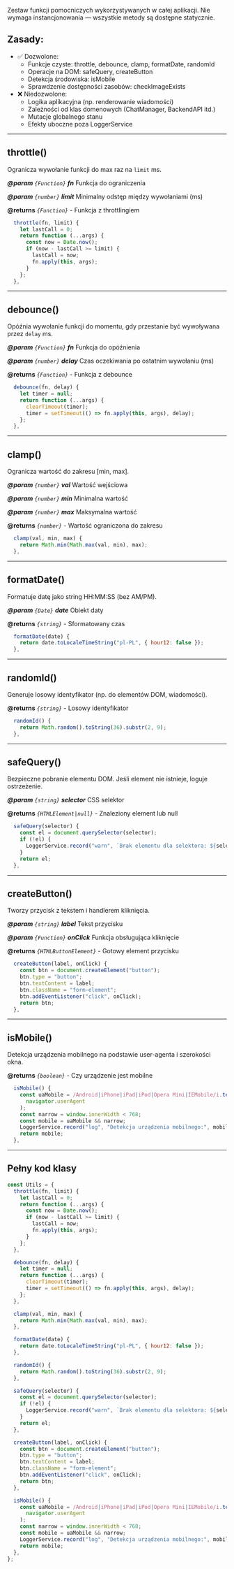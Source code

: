 Zestaw funkcji pomocniczych wykorzystywanych w całej aplikacji.
Nie wymaga instancjonowania — wszystkie metody są dostępne statycznie.
## Zasady:
- ✅ Dozwolone:
  - Funkcje czyste: throttle, debounce, clamp, formatDate, randomId
  - Operacje na DOM: safeQuery, createButton
  - Detekcja środowiska: isMobile
  - Sprawdzenie dostępności zasobów: checkImageExists
- ❌ Niedozwolone:
  - Logika aplikacyjna (np. renderowanie wiadomości)
  - Zależności od klas domenowych (ChatManager, BackendAPI itd.)
  - Mutacje globalnego stanu
  - Efekty uboczne poza LoggerService

---

## throttle()

Ogranicza wywołanie funkcji do max raz na `limit` ms.

**_@param_** *`{Function}`* _**fn**_  Funkcja do ograniczenia

**_@param_** *`{number}`* _**limit**_  Minimalny odstęp między wywołaniami (ms)

**@returns** *`{Function}`*  - Funkcja z throttlingiem

```javascript
  throttle(fn, limit) {
    let lastCall = 0;
    return function (...args) {
      const now = Date.now();
      if (now - lastCall >= limit) {
        lastCall = now;
        fn.apply(this, args);
      }
    };
  },
```

---

## debounce()

Opóźnia wywołanie funkcji do momentu, gdy przestanie być wywoływana przez `delay` ms.

**_@param_** *`{Function}`* _**fn**_  Funkcja do opóźnienia

**_@param_** *`{number}`* _**delay**_  Czas oczekiwania po ostatnim wywołaniu (ms)

**@returns** *`{Function}`*  - Funkcja z debounce

```javascript
  debounce(fn, delay) {
    let timer = null;
    return function (...args) {
      clearTimeout(timer);
      timer = setTimeout(() => fn.apply(this, args), delay);
    };
  },
```

---

## clamp()

Ogranicza wartość do zakresu [min, max].

**_@param_** *`{number}`* _**val**_  Wartość wejściowa

**_@param_** *`{number}`* _**min**_  Minimalna wartość

**_@param_** *`{number}`* _**max**_  Maksymalna wartość

**@returns** *`{number}`*  - Wartość ograniczona do zakresu

```javascript
  clamp(val, min, max) {
    return Math.min(Math.max(val, min), max);
  },
```

---

## formatDate()

Formatuje datę jako string HH:MM:SS (bez AM/PM).

**_@param_** *`{Date}`* _**date**_  Obiekt daty

**@returns** *`{string}`*  - Sformatowany czas

```javascript
  formatDate(date) {
    return date.toLocaleTimeString("pl-PL", { hour12: false });
  },
```

---

## randomId()

Generuje losowy identyfikator (np. do elementów DOM, wiadomości).

**@returns** *`{string}`*  - Losowy identyfikator

```javascript
  randomId() {
    return Math.random().toString(36).substr(2, 9);
  },
```

---

## safeQuery()

Bezpieczne pobranie elementu DOM.
Jeśli element nie istnieje, loguje ostrzeżenie.

**_@param_** *`{string}`* _**selector**_  CSS selektor

**@returns** *`{HTMLElement|null}`*  - Znaleziony element lub null

```javascript
  safeQuery(selector) {
    const el = document.querySelector(selector);
    if (!el) {
      LoggerService.record("warn", `Brak elementu dla selektora: ${selector}`);
    }
    return el;
  },
```

---

## createButton()

Tworzy przycisk z tekstem i handlerem kliknięcia.

**_@param_** *`{string}`* _**label**_  Tekst przycisku

**_@param_** *`{Function}`* _**onClick**_  Funkcja obsługująca kliknięcie

**@returns** *`{HTMLButtonElement}`*  - Gotowy element przycisku

```javascript
  createButton(label, onClick) {
    const btn = document.createElement("button");
    btn.type = "button";
    btn.textContent = label;
    btn.className = "form-element";
    btn.addEventListener("click", onClick);
    return btn;
  },
```

---

## isMobile()

Detekcja urządzenia mobilnego na podstawie user-agenta i szerokości okna.

**@returns** *`{boolean}`*  - Czy urządzenie jest mobilne

```javascript
  isMobile() {
    const uaMobile = /Android|iPhone|iPad|iPod|Opera Mini|IEMobile/i.test(
      navigator.userAgent
    );
    const narrow = window.innerWidth < 768;
    const mobile = uaMobile && narrow;
    LoggerService.record("log", "Detekcja urządzenia mobilnego:", mobile);
    return mobile;
  },
```

---

## Pełny kod klasy

```javascript
const Utils = {
  throttle(fn, limit) {
    let lastCall = 0;
    return function (...args) {
      const now = Date.now();
      if (now - lastCall >= limit) {
        lastCall = now;
        fn.apply(this, args);
      }
    };
  },

  debounce(fn, delay) {
    let timer = null;
    return function (...args) {
      clearTimeout(timer);
      timer = setTimeout(() => fn.apply(this, args), delay);
    };
  },

  clamp(val, min, max) {
    return Math.min(Math.max(val, min), max);
  },

  formatDate(date) {
    return date.toLocaleTimeString("pl-PL", { hour12: false });
  },

  randomId() {
    return Math.random().toString(36).substr(2, 9);
  },

  safeQuery(selector) {
    const el = document.querySelector(selector);
    if (!el) {
      LoggerService.record("warn", `Brak elementu dla selektora: ${selector}`);
    }
    return el;
  },

  createButton(label, onClick) {
    const btn = document.createElement("button");
    btn.type = "button";
    btn.textContent = label;
    btn.className = "form-element";
    btn.addEventListener("click", onClick);
    return btn;
  },

  isMobile() {
    const uaMobile = /Android|iPhone|iPad|iPod|Opera Mini|IEMobile/i.test(
      navigator.userAgent
    );
    const narrow = window.innerWidth < 768;
    const mobile = uaMobile && narrow;
    LoggerService.record("log", "Detekcja urządzenia mobilnego:", mobile);
    return mobile;
  },
};
```